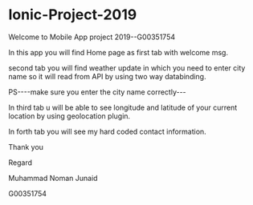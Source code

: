 # Ionic-Project-2019
Welcome to Mobile App project 2019--G00351754

In this app you will find Home page as first tab with welcome msg.

second tab you will find weather update in which you need to enter city name so it will read from API by using two way databinding.

PS----make sure you enter the city name correctly---

In third tab u will be able to see longitude and latitude  of your current location by using geolocation plugin.

In forth tab you will see my hard coded contact information.

Thank you

Regard 

Muhammad Noman Junaid 

G00351754   

